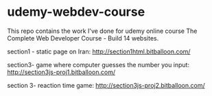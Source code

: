 # udemy-webdev-course

This repo contains the work I've done for udemy online course The Complete Web Developer Course - Build 14 websites. 


section1 - static page on Iran: http://section1html.bitballoon.com/


section3- game where computer guesses the number you input: http://section3js-proj1.bitballoon.com/

section 3- reaction time game: http://section3js-proj2.bitballoon.com/